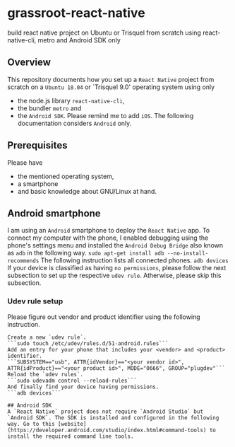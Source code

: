 # grassroot-react-native
build react native project on Ubuntu or Trisquel from scratch using react-native-cli, metro and Android SDK only

## Overview
This repository documents how you set up a `React Native` project from scratch on a `Ubuntu 18.04` or `Trisquel 9.0' operating system using only
* the node.js library `react-native-cli`,
* the bundler `metro` and
* the `Android SDK`.
Please remind me to add `iOS`. The following documentation considers `Android` only.
## Prerequisites
Please have
* the mentioned operating system,
* a smartphone
* and basic knowledge about GNU/Linux at hand.

## Android smartphone
I am using an `Android` smartphone to deploy the `React Native` app. To connect my computer with the phone, I enabled debugging using the phone's settings menu and installed the `Android Debug Bridge` also known as `adb` in the following way.
```sudo apt-get install adb --no-install-recommends```
The following instruction lists all connected phones.
```adb devices```
If your device is classified as having `no permissions`, please follow the next subsection to set up the respective `udev rule`. Atherwise, please skip this subsection.
### Udev rule setup
Please figure out vendor and product identifier using the following instruction.
```lsusb'''
Create a new `udev rule`.
```sudo touch /etc/udev/rules.d/51-android.rules```
Add an entry for your phone that includes your <vendor> and <product> identifier.
```SUBSYSTEM=="usb", ATTR{idVendor}=="<your vendor id>", ATTR{idProduct}=="<your product id>", MODE="0666", GROUP="plugdev"```
Reload the `udev rules`.
```sudo udevadm control --reload-rules```
And finally find your device having permissions.
```adb devices```

## Android SDK
A `React Native` project does not require `Android Studio` but `Android SDK`. The SDK is installed and configured in the following way. Go to this [website](https://developer.android.com/studio/index.html#command-tools) to install the required command line tools.

